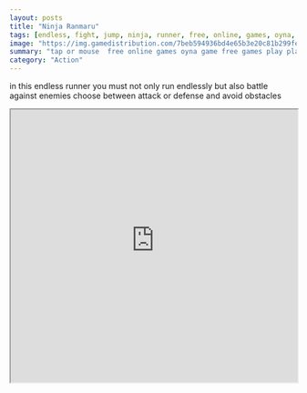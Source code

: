 ```yaml
---
layout: posts
title: "Ninja Ranmaru"
tags: [endless, fight, jump, ninja, runner, free, online, games, oyna, game, free, games, play, play, games]
image: "https://img.gamedistribution.com/7beb594936bd4e65b3e20c81b299fe68.jpg"
summary: "tap or mouse  free online games oyna game free games play play games"
category: "Action"
---
```


in this endless runner you must not only run endlessly but also battle against enemies choose between attack or defense and avoid obstacles

<iframe width="100%" height="480px;" src="https://html5.gamedistribution.com/7beb594936bd4e65b3e20c81b299fe68/"></iframe>